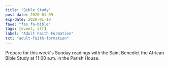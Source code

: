 ```yaml
---
title: "Bible Study"
post-date: 2020-01-09
exp-date: 2020-01-10
fawe: "fas fa-bible"
tags: [event, aff]
label: "Adult Faith Formation"
txt: "adult-faith-formation"
---
```

Prepare for this week's Sunday readings with the Saint Benedict the African Bible Study at 11:00 a.m. in the Parish House.